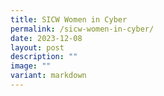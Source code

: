 ```yaml
---
title: SICW Women in Cyber
permalink: /sicw-women-in-cyber/
date: 2023-12-08
layout: post
description: ""
image: ""
variant: markdown
---
```

